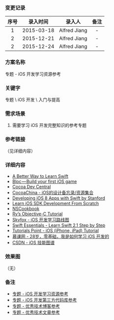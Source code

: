 ### 变更记录

| 序号 | 录入时间 | 录入人 | 备注 |
|:--------:|:--------:|:--------:|:--------:|
| 1 | 2015-03-18 | Alfred Jiang | - |
| 2 | 2015-12-21 | Alfred Jiang | - |
| 2 | 2015-12-24 | Alfred Jiang | - |

### 方案名称

专题 - iOS 开发学习资源参考

### 关键字

专题 \ iOS 开发 \ 入门与提高 

### 需求场景

1. 需要学习 iOS 开发完整知识的参考专题

### 参考链接
（见详细内容）

### 详细内容

* [A Better Way to Learn Swift](https://thinkster.io/a-better-way-to-learn-swift)
* [Bloc — Build your first iOS game](https://www.bloc.io/swiftris-build-your-first-ios-game-with-swift)
* [Cocoa Dev Central](http://cocoadevcentral.com/)
* [CocoaChina - iOS的设计备忘录/资源集合](http://www.cocoachina.com/bbs/read.php?tid-167908.html)
* [Developing iOS 8 Apps with Swift by Stanford](https://itunes.apple.com/us/course/developing-ios-8-apps-swift/id961180099)
* [Learn iOS SDK Development From Scratch](http://code.tutsplus.com/series/learn-ios-sdk-development-from-scratch--mobile-14536)
* [NSCookbook](http://nscookbook.com/recipes/)
* [Ry’s Objective-C Tutorial](http://rypress.com/tutorials/objective-c/index)
* [Skyfox - iOS 开发学习路线图](http://ios.skyfox.org/route.html)
* [Swift Essentials - Learn Swift 2.1 Step by Step](https://www.udemy.com/swift-learn-apples-new-programming-language-by-examples/)
* [Tutorials Point - iOS (iPhone, iPad) Tutorial](http://www.tutorialspoint.com/ios/index.htm)
* [慕课网 - 28岁，零基础，我是如何学习 iOS 开发的](http://www.imooc.com/article/1962)
* [CSDN - iOS 技能图谱](http://blog.csdn.net/u014477038/article/details/50620429)

### 效果图
（无）

### 备注

* [专题 - iOS 开发学习资源参考](Notes/Note_00018_20151221.md)
* [专题 - iOS 开发第三方代码库参考](Notes/Note_00019_20151221.md)
* [专题 - 优秀技术博客参考](Notes/Note_00015_20151220.md)
* [专题 - 优秀技术文章参考](Notes/Note_00014_20151220.md)
